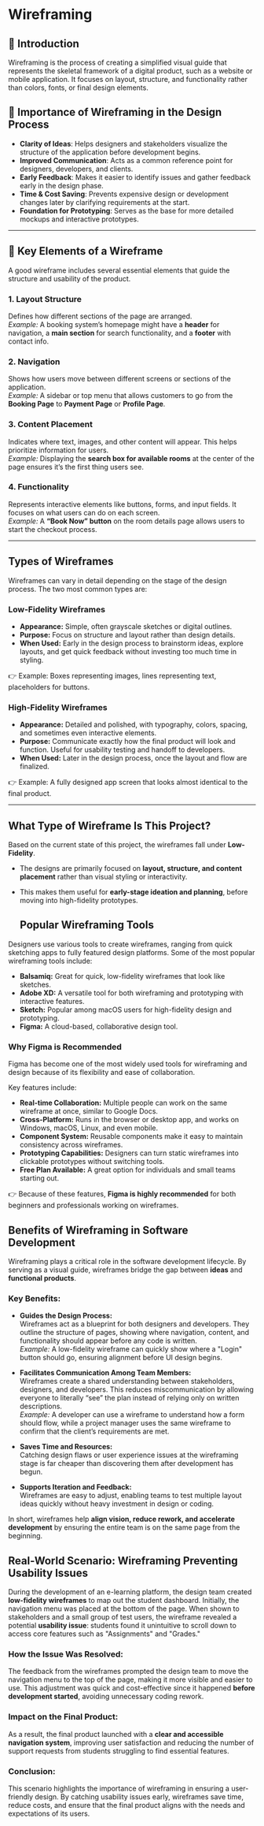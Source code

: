 # Wireframing  

## 📌 Introduction  
Wireframing is the process of creating a simplified visual guide that represents the skeletal framework of a digital product, such as a website or mobile application. It focuses on layout, structure, and functionality rather than colors, fonts, or final design elements.  

## 🎯 Importance of Wireframing in the Design Process  
- **Clarity of Ideas**: Helps designers and stakeholders visualize the structure of the application before development begins.  
- **Improved Communication**: Acts as a common reference point for designers, developers, and clients.  
- **Early Feedback**: Makes it easier to identify issues and gather feedback early in the design phase.  
- **Time & Cost Saving**: Prevents expensive design or development changes later by clarifying requirements at the start.  
- **Foundation for Prototyping**: Serves as the base for more detailed mockups and interactive prototypes.  

---

## 🧩 Key Elements of a Wireframe  

A good wireframe includes several essential elements that guide the structure and usability of the product.  

### 1. Layout Structure  
Defines how different sections of the page are arranged.  
*Example:* A booking system’s homepage might have a **header** for navigation, a **main section** for search functionality, and a **footer** with contact info.  

### 2. Navigation  
Shows how users move between different screens or sections of the application.  
*Example:* A sidebar or top menu that allows customers to go from the **Booking Page** to **Payment Page** or **Profile Page**.  

### 3. Content Placement  
Indicates where text, images, and other content will appear. This helps prioritize information for users.  
*Example:* Displaying the **search box for available rooms** at the center of the page ensures it’s the first thing users see.  

### 4. Functionality  
Represents interactive elements like buttons, forms, and input fields. It focuses on what users can do on each screen.  
*Example:* A **“Book Now” button** on the room details page allows users to start the checkout process.  

---
## Types of Wireframes

Wireframes can vary in detail depending on the stage of the design process. The two most common types are:

### Low-Fidelity Wireframes
- **Appearance:** Simple, often grayscale sketches or digital outlines.  
- **Purpose:** Focus on structure and layout rather than design details.  
- **When Used:** Early in the design process to brainstorm ideas, explore layouts, and get quick feedback without investing too much time in styling.  

👉 Example: Boxes representing images, lines representing text, placeholders for buttons.

### High-Fidelity Wireframes
- **Appearance:** Detailed and polished, with typography, colors, spacing, and sometimes even interactive elements.  
- **Purpose:** Communicate exactly how the final product will look and function. Useful for usability testing and handoff to developers.  
- **When Used:** Later in the design process, once the layout and flow are finalized.  

👉 Example: A fully designed app screen that looks almost identical to the final product.

---

## What Type of Wireframe Is This Project?

Based on the current state of this project, the wireframes fall under **Low-Fidelity**.  

- The designs are primarily focused on **layout, structure, and content placement** rather than visual styling or interactivity.  
- This makes them useful for **early-stage ideation and planning**, before moving into high-fidelity prototypes.

  ## Popular Wireframing Tools

Designers use various tools to create wireframes, ranging from quick sketching apps to fully featured design platforms. Some of the most popular wireframing tools include:

- **Balsamiq:** Great for quick, low-fidelity wireframes that look like sketches.  
- **Adobe XD:** A versatile tool for both wireframing and prototyping with interactive features.  
- **Sketch:** Popular among macOS users for high-fidelity design and prototyping.  
- **Figma:** A cloud-based, collaborative design tool.

### Why Figma is Recommended
Figma has become one of the most widely used tools for wireframing and design because of its flexibility and ease of collaboration.  

Key features include:
- **Real-time Collaboration:** Multiple people can work on the same wireframe at once, similar to Google Docs.  
- **Cross-Platform:** Runs in the browser or desktop app, and works on Windows, macOS, Linux, and even mobile.  
- **Component System:** Reusable components make it easy to maintain consistency across wireframes.  
- **Prototyping Capabilities:** Designers can turn static wireframes into clickable prototypes without switching tools.  
- **Free Plan Available:** A great option for individuals and small teams starting out.  

👉 Because of these features, **Figma is highly recommended** for both beginners and professionals working on wireframes.

## Benefits of Wireframing in Software Development

Wireframing plays a critical role in the software development lifecycle. By serving as a visual guide, wireframes bridge the gap between **ideas** and **functional products**.  

### Key Benefits:
- **Guides the Design Process:**  
  Wireframes act as a blueprint for both designers and developers. They outline the structure of pages, showing where navigation, content, and functionality should appear before any code is written.  
  *Example:* A low-fidelity wireframe can quickly show where a "Login" button should go, ensuring alignment before UI design begins.

- **Facilitates Communication Among Team Members:**  
  Wireframes create a shared understanding between stakeholders, designers, and developers. This reduces miscommunication by allowing everyone to literally “see” the plan instead of relying only on written descriptions.  
  *Example:* A developer can use a wireframe to understand how a form should flow, while a project manager uses the same wireframe to confirm that the client’s requirements are met.

- **Saves Time and Resources:**  
  Catching design flaws or user experience issues at the wireframing stage is far cheaper than discovering them after development has begun.

- **Supports Iteration and Feedback:**  
  Wireframes are easy to adjust, enabling teams to test multiple layout ideas quickly without heavy investment in design or coding.

In short, wireframes help **align vision, reduce rework, and accelerate development** by ensuring the entire team is on the same page from the beginning.

## Real-World Scenario: Wireframing Preventing Usability Issues

During the development of an e-learning platform, the design team created **low-fidelity wireframes** to map out the student dashboard. Initially, the navigation menu was placed at the bottom of the page. When shown to stakeholders and a small group of test users, the wireframe revealed a potential **usability issue**: students found it unintuitive to scroll down to access core features such as "Assignments" and "Grades."

### How the Issue Was Resolved:
The feedback from the wireframes prompted the design team to move the navigation menu to the top of the page, making it more visible and easier to use. This adjustment was quick and cost-effective since it happened **before development started**, avoiding unnecessary coding rework.

### Impact on the Final Product:
As a result, the final product launched with a **clear and accessible navigation system**, improving user satisfaction and reducing the number of support requests from students struggling to find essential features.

### Conclusion:
This scenario highlights the importance of wireframing in ensuring a user-friendly design. By catching usability issues early, wireframes save time, reduce costs, and ensure that the final product aligns with the needs and expectations of its users.





